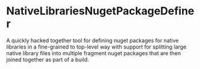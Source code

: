 # NativeLibrariesNugetPackageDefiner
A quickly hacked together tool for defining nuget packages for native libraries in a
fine-grained to top-level way with support for splitting large native library files into 
multiple fragment nuget packages that are then joined together as part of a build.